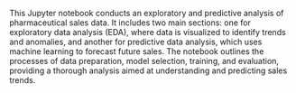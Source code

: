 This Jupyter notebook conducts an exploratory and predictive analysis of pharmaceutical sales data. It includes two main sections: one for exploratory data analysis (EDA), where data is visualized to identify trends and anomalies, and another for predictive data analysis, which uses machine learning to forecast future sales. The notebook outlines the processes of data preparation, model selection, training, and evaluation, providing a thorough analysis aimed at understanding and predicting sales trends.
